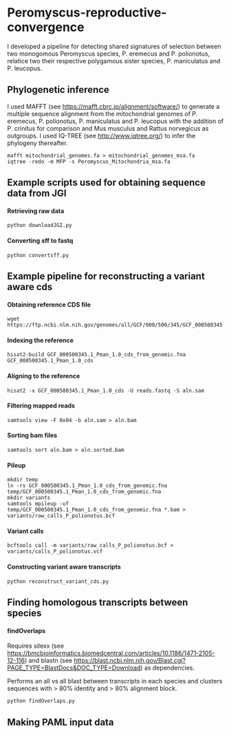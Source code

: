 # Peromyscus-reproductive-convergence
I developed a pipeline for detecting shared signatures of selection between two monogomous Peromyscus species, P. eremecus and P. polionotus, relatice two their respective polygamous sister species, P. maniculatus and P. leucopus.

## Phylogenetic inference
I used MAFFT (see https://mafft.cbrc.jp/alignment/software/) to generate a multiple sequence alignment from the mitochondrial genomes of P. eremecus, P. polionotus, P. maniculatus and P. leucopus with the addition of P. crinitus for comparison and Mus musculus and Rattus norvegicus as outgroups. I used IQ-TREE (see http://www.iqtree.org/) to infer the phylogeny thereafter.

```
mafft mitochondrial_genomes.fa > mitochondrial_genomes_msa.fa
iqtree -redo -m MFP -s Peromyscus_Mitochondria_msa.fa 
```

## Example scripts used for obtaining sequence data from JGI

#### Retrieving raw data
```
python downloadJGI.py
```

#### Converting sff to fastq
```
python convertsff.py
```

## Example pipeline for reconstructing a variant aware cds 

#### Obtaining reference CDS file
```
wget https://ftp.ncbi.nlm.nih.gov/genomes/all/GCF/000/500/345/GCF_000500345.1_Pman_1.0/GCF_000500345.1_Pman_1.0_cds_from_genomic.fna.gz
```

#### Indexing the reference
```
hisat2-build GCF_000500345.1_Pman_1.0_cds_from_genomic.fna GCF_000500345.1_Pman_1.0_cds
```

#### Aligning to the reference
```
hisat2 -x GCF_000500345.1_Pman_1.0_cds -U reads.fastq -S aln.sam
```

#### Filtering mapped reads
```
samtools view -F 0x04 -b aln.sam > aln.bam
```

#### Sorting bam files
```
samtools sort aln.bam > aln.sorted.bam
```

#### Pileup
```
mkdir temp
ln -rs GCF_000500345.1_Pman_1.0_cds_from_genomic.fna temp/GCF_000500345.1_Pman_1.0_cds_from_genomic.fna
mkdir variants
samtools mpileup -uf temp/GCF_000500345.1_Pman_1.0_cds_from_genomic.fna *.bam > variants/raw_calls_P_polionotus.bcf
```
#### Variant calls
```
bcftools call -m variants/raw_calls_P_polionotus.bcf > variants/calls_P_polionotus.vcf
```

#### Constructing variant aware transcripts
```
python reconstruct_variant_cds.py
```

## Finding homologous transcripts between species

#### findOverlaps
Requires silexx (see https://bmcbioinformatics.biomedcentral.com/articles/10.1186/1471-2105-12-116) and blastn (see https://blast.ncbi.nlm.nih.gov/Blast.cgi?PAGE_TYPE=BlastDocs&DOC_TYPE=Download) as dependencies.


Performs an all vs all blast between transcripts in each species and clusters sequences with > 80% identity and > 80% alignment block.

```
python findOverlaps.py
```

## Making PAML input data


